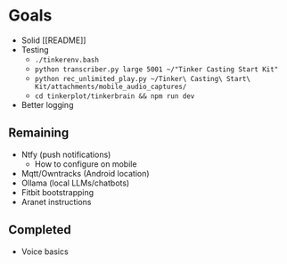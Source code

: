 # Goals

- Solid [[README]]
- Testing
	- `./tinkerenv.bash`
	- `python transcriber.py large 5001 ~/"Tinker Casting Start Kit"`
	- `python rec_unlimited_play.py ~/Tinker\ Casting\ Start\ Kit/attachments/mobile_audio_captures/`
	- `cd tinkerplot/tinkerbrain && npm run dev`
- Better logging

## Remaining

- Ntfy (push notifications)
	- How to configure on mobile
- Mqtt/Owntracks (Android location)
- Ollama (local LLMs/chatbots)
- Fitbit bootstrapping
- Aranet instructions

## Completed

- Voice basics
